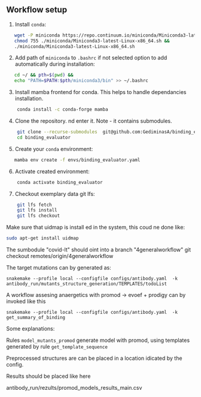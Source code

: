 ## Workflow setup

1. Install `conda`:
```bash
   wget -P miniconda https://repo.continuum.io/miniconda/Miniconda3-latest-Linux-x86_64.sh &&
   chmod 755 ./miniconda/Miniconda3-latest-Linux-x86_64.sh &&
   ./miniconda/Miniconda3-latest-Linux-x86_64.sh
```

2. Add path of `miniconda` to `.bashrc` if not selected option to add automatically during installation:
```bash
   cd ~/ && pth=$(pwd) &&
   echo "PATH=$PATH:$pth/miniconda3/bin" >> ~/.bashrc
```

3. Install mamba frontend for conda. This helps to handle dependancies installation.
```bash
    conda install -c conda-forge mamba
```

4. Clone the repository. nd enter it. Note - it contains submodules.
```bash 
    git clone --recurse-submodules  git@github.com:GediminasA/binding_evaluator.git
    cd binding_evaluator
```
5. Create your `conda` environment:
 ```bash
    mamba env create -f envs/binding_evaluator.yaml 
 ```

6. Activate created environment:
```bash
    conda activate binding_evaluator
```

7. Checkout exemplary data git lfs:
```bash
    git lfs fetch
    git lfs install
    git lfs checkout
```

Make sure that uidmap is install ed in the system, this coud ne done like:
 ```bash
 sudo apt-get install uidmap
 ```

The sumbodule "covid-lt" should oint into a branch "4generalworkflow" 
git checkout remotes/origin/4generalworkflow

The target mutations can by generated as:
```
snakemake --profile local --configfile configs/antibody.yaml  -k antibody_run/mutants_structure_generation/TEMPLATES/todoList
```

A workflow assesing anaergetics with promod -> evoef + prodigy can by invoked like this 

```
snakemake --profile local --configfile configs/antibody.yaml  -k get_summary_of_binding
```

Some explanations:

Rules `model_mutants_promod` generate model with promod, using templates generated by rule `get_template_sequence`

Preprocessed structures are can be placed in a location idicated by the config.

Results should be placed like here

antibody_run/rezults/promod_models_results_main.csv